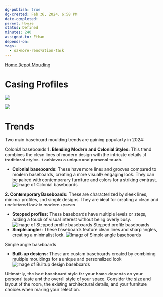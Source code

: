 ```yaml
---
dg-publish: true
dg-created: Feb 26, 2024, 6:58 PM
date-completed:
parent: House
status: Defined
minutes: 240
assigned-to: Ethan
depends-on:
tags:
  - oakmore-renovation-task
---
```

[Home Depot Moulding](https://www.homedepot.com/b/Building-Materials-Moulding-Millwork-Moulding-Door-Window-Moulding/N-5yc1vZcbjm?mtc=SHOPPING-BF-CDP-GGL-D30-030_020_MOULDINGS-NA-NA-NA-PMAX-NA-NA-NA-NA-NBR-NA-NA-NEW-NA&cm_mmc=SHOPPING-BF-CDP-GGL-D30-030_020_MOULDINGS-NA-NA-NA-PMAX-NA-NA-NA-NA-NBR-NA-NA-NEW-NA-71700000111971272--&gad_source=1&gclid=CjwKCAiAivGuBhBEEiwAWiFmYf16_YYjVNzPoo5RNePUlL5YlnvPAs5JAXF63PoEQTyIoIEbWmD8YhoCr58QAvD_BwE&gclsrc=aw.ds)

# Casing Profiles

![](https://builders-surplus.com/wp-content/uploads/2018/05/Blog-Casing-Styles.jpg)

![](https://mediacdn.cincopa.com/v2/1003341/3659!SsdEAAbamDgHpC/4/BolyardFinishingCatalog202315.jpg)
# Trends

Two main baseboard moulding trends are gaining popularity in 2024:

Colonial baseboards
**1. Blending Modern and Colonial Styles:** This trend combines the clean lines of modern design with the intricate details of traditional styles. It achieves a unique and personal touch.
- **Colonial baseboards:** These have more lines and grooves compared to modern baseboards, creating a more visually engaging look. They can be paired with contemporary furniture and colors for a striking contrast.
	![Image of Colonial baseboards](https://encrypted-tbn2.gstatic.com/images?q=tbn:ANd9GcR4iiCAd6kFlE3owYwSJngpHu8ZU9RKxhdaRxJmC42VsF_TG4VBDxYqkP9d49uP)
	
**2. Contemporary Baseboards:** These are characterized by sleek lines, minimal profiles, and simple designs. They are ideal for creating a clean and uncluttered look in modern spaces.

- **Stepped profiles:** These baseboards have multiple levels or steps, adding a touch of visual interest without being overly busy.
    ![Image of Stepped profile baseboards](https://encrypted-tbn2.gstatic.com/images?q=tbn:ANd9GcRi-mxv993iUgfWM_SfOgAavd4DUxaymq8hoEf7XlUs_I05nzpncJGsoNPKKONY)
Stepped profile baseboards
- **Simple angles:** These baseboards feature clean lines and sharp angles, creating a minimalist look.
    ![Image of Simple angle baseboards](https://encrypted-tbn1.gstatic.com/images?q=tbn:ANd9GcSJbKDBUDjjJXPoJi8VXQkZtR65f1c4TqV6HTJl_WzlUB99XH64fLz_hH7KMVQY)

Simple angle baseboards
- **Built-up designs:** These are custom baseboards created by combining multiple mouldings for a unique and personalized look.
    ![Image of Builtup design baseboards](https://encrypted-tbn1.gstatic.com/images?q=tbn:ANd9GcQgvtzs-jvcO61p0NMDYoVSQqPzJKzMBNRO00n0CfE7nQL73l5Es2prOdhRSCO4)

Ultimately, the best baseboard style for your home depends on your personal taste and the overall style of your space. Consider the size and layout of the room, the existing architectural details, and your furniture choices when making your selection.
